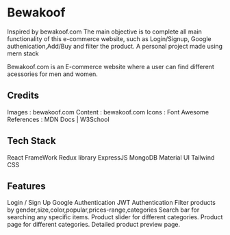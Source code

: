 # Bewakoof
Inspired by bewakoof.com
The main objective is to complete all main functionality of this e-commerce website, such as Login/Signup, Google authenication,Add/Buy and filter the product. A personal project made using mern stack


Bewakoof.com is an E-commerce website where a user can find different acessories for men and women.

## Credits
Images : bewakoof.com
Content : bewakoof.com
Icons : Font Awesome
References : MDN Docs | W3School
## Tech Stack
React FrameWork
Redux library
ExpressJS
MongoDB
Material UI
Tailwind CSS
## Features
Login / Sign Up Google Authentication JWT Authentication Filter products by gender,size,color,popular,prices-range,categories Search bar for searching any specific items. Product slider for different categories. Product page for different categories. Detailed product preview page. 
